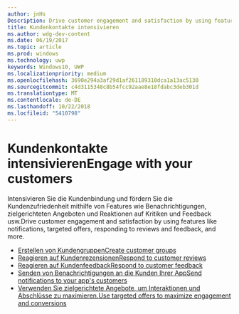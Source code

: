 ```yaml
---
author: jnHs
Description: Drive customer engagement and satisfaction by using features like notifications, targeted offers, responding to reviews and feedback, and more.
title: Kundenkontakte intensivieren
ms.author: wdg-dev-content
ms.date: 06/19/2017
ms.topic: article
ms.prod: windows
ms.technology: uwp
keywords: Windows10, UWP
ms.localizationpriority: medium
ms.openlocfilehash: 3690e294a3af29d1af261189310dca1a13ac5130
ms.sourcegitcommit: c4d3115348c8b54fcc92aae8e18fdabc3deb301d
ms.translationtype: MT
ms.contentlocale: de-DE
ms.lasthandoff: 10/22/2018
ms.locfileid: "5410798"
---
```

# <a name="engage-with-your-customers"></a><span data-ttu-id="ce986-103">Kundenkontakte intensivieren</span><span class="sxs-lookup"><span data-stu-id="ce986-103">Engage with your customers</span></span>

<span data-ttu-id="ce986-104">Intensivieren Sie die Kundenbindung und fördern Sie die Kundenzufriedenheit mithilfe von Features wie Benachrichtigungen, zielgerichteten Angeboten und Reaktionen auf Kritiken und Feedback usw.</span><span class="sxs-lookup"><span data-stu-id="ce986-104">Drive customer engagement and satisfaction by using features like notifications, targeted offers, responding to reviews and feedback, and more.</span></span>

-   [<span data-ttu-id="ce986-105">Erstellen von Kundengruppen</span><span class="sxs-lookup"><span data-stu-id="ce986-105">Create customer groups</span></span>](create-customer-groups.md)
-   [<span data-ttu-id="ce986-106">Reagieren auf Kundenrezensionen</span><span class="sxs-lookup"><span data-stu-id="ce986-106">Respond to customer reviews</span></span>](respond-to-customer-reviews.md)
-   [<span data-ttu-id="ce986-107">Reagieren auf Kundenfeedback</span><span class="sxs-lookup"><span data-stu-id="ce986-107">Respond to customer feedback</span></span>](respond-to-customer-feedback.md)
-   [<span data-ttu-id="ce986-108">Senden von Benachrichtigungen an die Kunden Ihrer App</span><span class="sxs-lookup"><span data-stu-id="ce986-108">Send notifications to your app's customers</span></span>](send-push-notifications-to-your-apps-customers.md)
-   [<span data-ttu-id="ce986-109">Verwenden Sie zielgerichtete Angebote, um Interaktionen und Abschlüsse zu maximieren.</span><span class="sxs-lookup"><span data-stu-id="ce986-109">Use targeted offers to maximize engagement and conversions</span></span>](use-targeted-offers-to-maximize-engagement-and-conversions.md)

 
